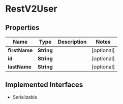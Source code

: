 

# RestV2User


## Properties

| Name | Type | Description | Notes |
|------------ | ------------- | ------------- | -------------|
|**firstName** | **String** |  |  [optional] |
|**id** | **String** |  |  [optional] |
|**lastName** | **String** |  |  [optional] |


## Implemented Interfaces

* Serializable

